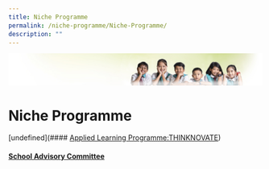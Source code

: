 ```yaml
---
title: Niche Programme
permalink: /niche-programme/Niche-Programme/
description: ""
---
```

![](/images/Banner.jpg)

Niche Programme
===============

[undefined](#### [Applied Learning Programme:THINKNOVATE](/Niche-Programme-Applied_learning_Programme-THINKNOVATE/))


#### [School Advisory Committee](/Staff-Information/School-Advisory-Committee/)